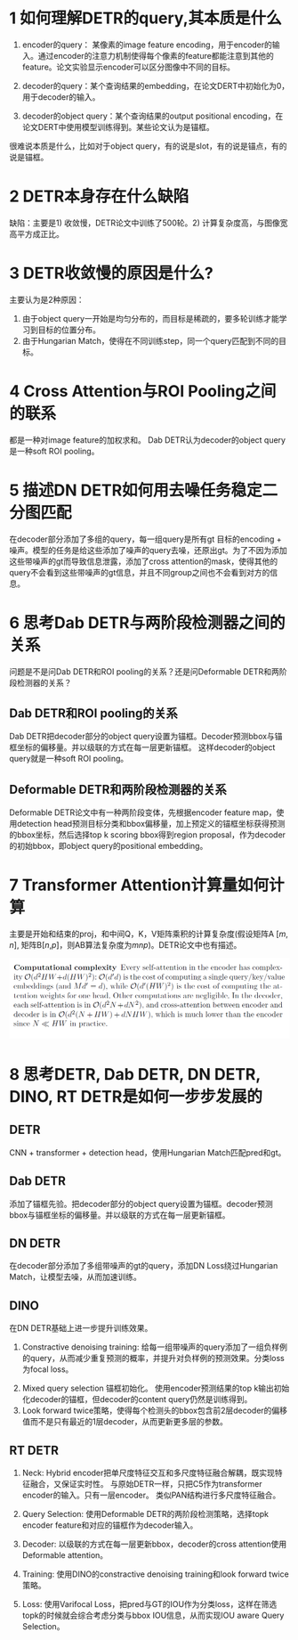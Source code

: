 #  1 如何理解DETR的query,其本质是什么

1. encoder的query： 某像素的image feature encoding，用于encoder的输入。通过encoder的注意力机制使得每个像素的feature都能注意到其他的feature。论文实验显示encoder可以区分图像中不同的目标。

2. decoder的query：某个查询结果的embedding，在论文DERT中初始化为0，用于decoder的输入。
3. decoder的object query：某个查询结果的output positional encoding，在论文DERT中使用模型训练得到。某些论文认为是锚框。

很难说本质是什么，比如对于object query，有的说是slot，有的说是锚点，有的说是锚框。

# 2 DETR本身存在什么缺陷

缺陷：主要是1) 收敛慢，DETR论文中训练了500轮。2) 计算复杂度高，与图像宽高平方成正比。

# 3 DETR收敛慢的原因是什么?

主要认为是2种原因：

1) 由于object query一开始是均匀分布的，而目标是稀疏的，要多轮训练才能学习到目标的位置分布。
3) 由于Hungarian Match，使得在不同训练step，同一个query匹配到不同的目标。

# 4 Cross Attention与ROI Pooling之间的联系

都是一种对image feature的加权求和。
Dab DETR认为decoder的object query是一种soft ROI pooling。

# 5 描述DN DETR如何用去噪任务稳定二分图匹配

在decoder部分添加了多组的query，每一组query是所有gt 目标的encoding + 噪声。模型的任务是给这些添加了噪声的query去噪，还原出gt。为了不因为添加这些带噪声的gt而导致信息泄露，添加了cross attention的mask，使得其他的query不会看到这些带噪声的gt信息，并且不同group之间也不会看到对方的信息。

# 6 思考Dab DETR与两阶段检测器之间的关系

问题是不是问Dab DETR和ROI pooling的关系？还是问Deformable DETR和两阶段检测器的关系？

## Dab DETR和ROI pooling的关系

Dab DETR把decoder部分的object query设置为锚框。Decoder预测bbox与锚框坐标的偏移量。并以级联的方式在每一层更新锚框。
这样decoder的object query就是一种soft ROI pooling。

## Deformable DETR和两阶段检测器的关系

Deformable DETR论文中有一种两阶段变体，先根据encoder feature map，使用detection head预测目标分类和bbox偏移量，加上预定义的锚框坐标获得预测的bbox坐标，然后选择top k scoring bbox得到region proposal，作为decoder的初始bbox，即object query的positional embedding。

# 7 Transformer Attention计算量如何计算

主要是开始和结束的proj，和中间Q，K，V矩阵乘积的计算复杂度(假设矩阵A [$m$, $n$], 矩阵B[$n$,$p$]，则AB算法复杂度为$mnp$)。DETR论文中也有描述。

![DETR-computation-complexity](./images/DETR-computation-complexity.png)

# 8 思考DETR, Dab DETR, DN DETR, DINO, RT DETR是如何一步步发展的

## DETR

CNN + transformer + detection head，使用Hungarian Match匹配pred和gt。

## Dab DETR

添加了锚框先验。把decoder部分的object query设置为锚框。decoder预测bbox与锚框坐标的偏移量。并以级联的方式在每一层更新锚框。

## DN DETR

在decoder部分添加了多组带噪声的gt的query，添加DN Loss绕过Hungarian Match，让模型去噪，从而加速训练。

## DINO

在DN DETR基础上进一步提升训练效果。

1. Constractive denoising training: 给每一组带噪声的query添加了一组负样例的query，从而减少重复预测的概率，并提升对负样例的预测效果。分类loss为focal loss。

2) Mixed query selection 锚框初始化。 使用encoder预测结果的top k输出初始化decoder的锚框，但decoder的content query仍然是训练得到。
3) Look forward twice策略，使得每个检测头的bbox包含前2层decoder的偏移值而不是只有最近的1层decoder，从而更新更多层的参数。

## RT DETR

1) Neck: Hybrid encoder把单尺度特征交互和多尺度特征融合解耦，既实现特征融合，又保证实时性。
与原始DETR一样，只把C5作为transformer encoder的输入。只有一层encoder。
类似PAN结构进行多尺度特征融合。

2) Query Selection: 使用Deformable DETR的两阶段检测策略，选择topk encoder feature和对应的锚框作为decoder输入。

3) Decoder: 以级联的方式在每一层更新bbox，decoder的cross attention使用Deformable attention。

4) Training: 使用DINO的constractive denoising training和look forward twice策略。

5) Loss: 使用Varifocal Loss，把pred与GT的IOU作为分类loss，这样在筛选topk的时候就会综合考虑分类与bbox IOU信息，从而实现IOU aware Query Selection。

